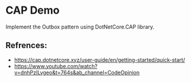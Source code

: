 # CAP Demo

Implement the Outbox pattern using DotNetCore.CAP library.


## Refrences:
- https://cap.dotnetcore.xyz/user-guide/en/getting-started/quick-start/
- https://www.youtube.com/watch?v=dnhPzILvgeo&t=764s&ab_channel=CodeOpinion
